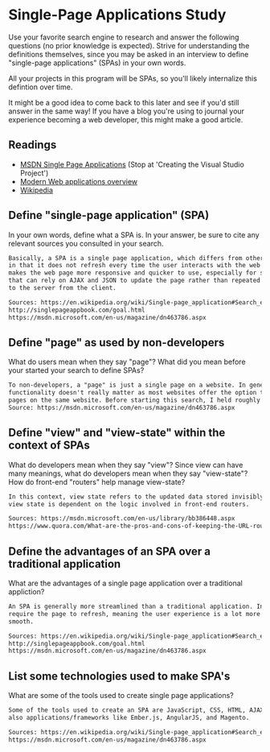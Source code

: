 # Single-Page Applications Study

Use your favorite search engine to research and answer the following questions
(no prior knowledge is expected). Strive for understanding the definitions
themselves, since you may be asked in an interview to define "single-page
applications" (SPAs) in your own words.

All your projects in this program will be SPAs, so you'll likely internalize
this defintion over time.

It might be a good idea to come back to this later and see if you'd still answer
in the same way! If you have a blog you're using to journal your experience
becoming a web developer, this might make a good article.

## Readings

-   [MSDN Single Page Applications](https://msdn.microsoft.com/en-us/magazine/dn463786.aspx) (Stop at 'Creating the Visual Studio Project')
-   [Modern Web applications overview](http://singlepageappbook.com/goal.html)
-   [Wikipedia](https://en.wikipedia.org/wiki/Single-page_application)

## Define "single-page application" (SPA)

In your own words, define what a SPA is. In your answer, be sure to cite any
relevant sources you consulted in your search.

```md
Basically, a SPA is a single page application, which differs from other web pages
in that it does not refresh every time the user interacts with the web page. This
makes the web page more responsive and quicker to use, especially for simple tasks
that can rely on AJAX and JSON to update the page rather than repeated requests
to the server from the client.

Sources: https://en.wikipedia.org/wiki/Single-page_application#Search_engine_optimization
http://singlepageappbook.com/goal.html
https://msdn.microsoft.com/en-us/magazine/dn463786.aspx
```

## Define "page" as used by non-developers

What do users mean when they say "page"? What did you mean before your started
your search to define SPAs?

```md
To non-developers, a "page" is just a single page on a website. In general, the level of
functionality doesn't really matter as most websites offer the option to switch to other
pages on the same website. Before starting this search, I held roughly the same definition but was more or less aware that a single page could vary in functionality and that linking to another page or refreshing was not necessary to update and respond to events.
Source: https://msdn.microsoft.com/en-us/magazine/dn463786.aspx
```

## Define "view" and "view-state" within the context of SPAs

What do developers mean when they say "view"? Since view can have many meanings,
what do developers mean when they say "view-state"? How do front-end "routers"
help manage view-state?

```md
In this context, view state refers to the updated data stored invisibly and then called upon later during some action. For instance, if a button is clicked on an SPA, the fact that the button was clicked and the resulting action is then stored. Front-end "routers" handle the logic necessary to implement the actions that impact view-state data and thus
view state is dependent on the logic involved in front-end routers.

Sources: https://msdn.microsoft.com/en-us/library/bb386448.aspx
https://www.quora.com/What-are-the-pros-and-cons-of-keeping-the-URL-routing-logic-at-front-end-vs-back-end
```

## Define the advantages of an SPA over a traditional application

What are the advantages of a single page application over a traditional appliction?

```md
An SPA is generally more streamlined than a traditional application. Instead of waiting for the client to sent a resquest to the server and then receive and respond to the response, the JSON and AJAX can kind of take care of smaller, simple functions that don't
require the page to refresh, meaning the user experience is a lot more streamlined and
smooth.

Sources: https://en.wikipedia.org/wiki/Single-page_application#Search_engine_optimization
http://singlepageappbook.com/goal.html
https://msdn.microsoft.com/en-us/magazine/dn463786.aspx
```

## List some technologies used to make SPA's

What are some of the tools used to create single page applications?

```md
Some of the tools used to create an SPA are JavaScript, CSS, HTML, AJAX, JSON, and then
also applications/frameworks like Ember.js, AngularJS, and Magento. 

Sources: https://en.wikipedia.org/wiki/Single-page_application#Search_engine_optimization
https://msdn.microsoft.com/en-us/magazine/dn463786.aspx
```
